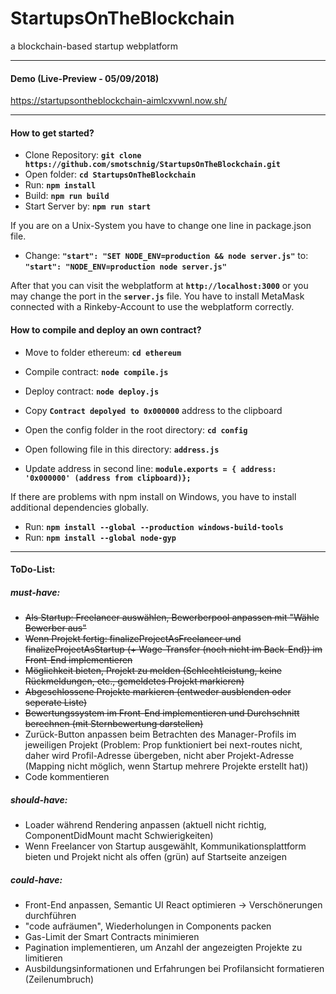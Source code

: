 # StartupsOnTheBlockchain
a blockchain-based startup webplatform

---

#### Demo (Live-Preview - 05/09/2018)
<https://startupsontheblockchain-aimlcxvwnl.now.sh/>

---

#### How to get started?

* Clone Repository: __`git clone https://github.com/smotschnig/StartupsOnTheBlockchain.git`__
* Open folder: __`cd StartupsOnTheBlockchain`__
* Run: __`npm install`__
* Build: __`npm run build`__
* Start Server by: __`npm run start`__

If you are on a Unix-System you have to change one line in package.json file.
* Change: __`"start": "SET NODE_ENV=production && node server.js"`__ to: __`"start": "NODE_ENV=production node server.js"`__

After that you can visit the webplatform at __`http://localhost:3000`__ or you may change the port in the __`server.js`__ file.
You have to install MetaMask connected with a Rinkeby-Account to use the webplatform correctly. 

#### How to compile and deploy an own contract?

* Move to folder ethereum: __`cd ethereum`__
* Compile contract: __`node compile.js`__
* Deploy contract: __`node deploy.js`__
* Copy __`Contract depolyed to 0x000000`__ address to the clipboard

* Open the config folder in the root directory: __`cd config`__
* Open following file in this directory: __`address.js`__
* Update address in second line: __`module.exports = { address: '0x000000' (address from clipboard)};`__
  
If there are problems with npm install on Windows, you have to install additional dependencies globally.
* Run: __`npm install --global --production windows-build-tools`__
* Run: __`npm install --global node-gyp`__

---

#### ToDo-List:

##### *must-have*:
* ~~Als Startup: Freelancer auswählen, Bewerberpool anpassen mit "Wähle Bewerber aus"~~
* ~~Wenn Projekt fertig: finalizeProjectAsFreelancer und finalizeProjectAsStartup (+ Wage-Transfer (noch nicht im Back-End)) im Front-End implementieren~~
* ~~Möglichkeit bieten, Projekt zu melden (Schlechtleistung, keine Rückmeldungen, etc., gemeldetes Projekt markieren)~~
* ~~Abgeschlossene Projekte markieren (entweder ausblenden oder seperate Liste)~~
* ~~Bewertungssystem im Front-End implementieren und Durchschnitt berechnen (mit Sternbewertung darstellen)~~
* Zurück-Button anpassen beim Betrachten des Manager-Profils im jeweiligen Projekt (Problem: Prop funktioniert bei next-routes nicht, daher wird Profil-Adresse übergeben, nicht aber Projekt-Adresse (Mapping nicht möglich, wenn Startup mehrere Projekte erstellt hat))
* Code kommentieren

##### *should-have*:
* Loader während Rendering anpassen (aktuell nicht richtig, ComponentDidMount macht Schwierigkeiten)
* Wenn Freelancer von Startup ausgewählt, Kommunikationsplattform bieten und Projekt nicht als offen (grün) auf Startseite anzeigen

##### *could-have*:
* Front-End anpassen, Semantic UI React optimieren -> Verschönerungen durchführen
* "code aufräumen", Wiederholungen in Components packen
* Gas-Limit der Smart Contracts minimieren
* Pagination implementieren, um Anzahl der angezeigten Projekte zu limitieren
* Ausbildungsinformationen und Erfahrungen bei Profilansicht formatieren (Zeilenumbruch)
